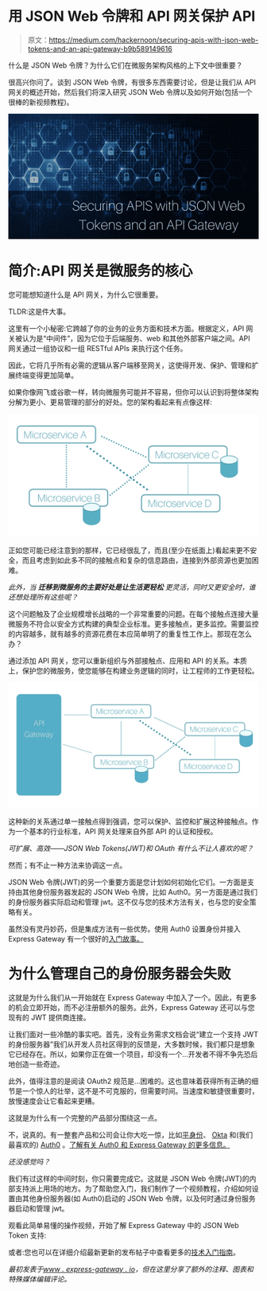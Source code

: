 # 用 JSON Web 令牌和 API 网关保护 API

> 原文：<https://medium.com/hackernoon/securing-apis-with-json-web-tokens-and-an-api-gateway-b9b589149616>

什么是 JSON Web 令牌？为什么它们在微服务架构风格的上下文中很重要？

很高兴你问了。谈到 JSON Web 令牌，有很多东西需要讨论，但是让我们从 API 网关的概述开始，然后我们将深入研究 JSON Web 令牌以及如何开始(包括一个很棒的新视频教程)。

![](img/28b631ece8356fc6da8327d620df5855.png)

# 简介:API 网关是微服务的核心

您可能想知道什么是 API 网关，为什么它很重要。

TLDR:这是件大事。

这里有一个小秘密:它跨越了你的业务的业务方面和技术方面。根据定义，API 网关被认为是“中间件”，因为它位于后端服务、web 和其他外部客户端之间。API 网关通过一组协议和一组 RESTful APIs 来执行这个任务。

因此，它将几乎所有必需的逻辑从客户端移至网关，这使得开发、保护、管理和扩展终端变得更加简单。

如果你像网飞或谷歌一样，转向微服务可能并不容易，但你可以认识到将整体架构分解为更小、更易管理的部分的好处。您的架构看起来有点像这样:

![](img/e2c1735dc298d1a961ff692bf30d7cd6.png)

正如您可能已经注意到的那样，它已经很乱了，而且(至少在纸面上)看起来更不安全，而且考虑到如此多不同的接触点和复杂的信息路由，连接到外部资源也更加困难。

*此外，当* ***迁移到微服务的主要好处是让生活更轻松*** *更灵活，同时又更安全时，谁还想处理所有这些呢？*

这个问题触及了企业规模增长战略的一个非常重要的问题。在每个接触点连接大量微服务不符合以安全方式构建的典型企业标准。更多接触点，更多监控。需要监控的内容越多，就有越多的资源花费在本应简单明了的重复性工作上。那现在怎么办？

通过添加 API 网关，您可以重新组织与外部接触点、应用和 API 的关系。本质上，保护您的微服务，使您能够在构建业务逻辑的同时，让工程师的工作更轻松。

![](img/bf663b94fec953897d73d9cc40c68232.png)

这种新的关系通过单一接触点得到强调，您可以保护、监控和扩展这种接触点。作为一个基本的行业标准，API 网关处理来自外部 API 的认证和授权。

*可扩展、高效——JSON Web Tokens(JWT)和 OAuth 有什么不让人喜欢的呢？*

然而；有不止一种方法来协调这一点。

JSON Web 令牌(JWT)的另一个重要方面是您计划如何初始化它们。一方面是支持由其他身份服务器发起的 JSON Web 令牌，比如 Auth0。另一方面是通过我们的身份服务器实际启动和管理 jwt。这不仅与您的技术方法有关，也与您的安全策略有关。

虽然没有灵丹妙药，但是集成方法有一些优势。使用 Auth0 设置身份并接入 Express Gateway 有一个很好的[入门故事。](https://auth0.com/blog/apigateway-microservices-superglue/)

# 为什么管理自己的身份服务器会失败

这就是为什么我们从一开始就在 Express Gateway 中加入了一个。因此，有更多的机会立即开始，而不必注册额外的服务。此外，Express Gateway 还可以与您现有的 JWT 提供商连接。

让我们面对一些冷酷的事实吧。首先，没有业务需求文档会说“建立一个支持 JWT 的身份服务器”我们从开发人员社区得到的反馈是，大多数时候，我们都只是想象它已经存在。所以，如果你正在做一个项目，却没有一个…开发者不得不争先恐后地创造一些奇迹。

此外，值得注意的是阅读 OAuth2 规范是…困难的。这也意味着获得所有正确的细节是一个惊人的壮举，这不是不可克服的，但需要时间。当速度和敏捷很重要时，放慢速度会让它看起来更糟。

这就是为什么有一个完整的产品部分围绕这一点。

不，说真的。有一整套产品和公司会让你大吃一惊，比如[平身份](https://www.pingidentity.com/)、 [Okta](https://www.okta.com/) 和(我们最喜欢的) [Auth0](https://auth0.com/) 。[了解有关 Auth0 和 Express Gateway 的更多信息。](https://auth0.com/blog/apigateway-microservices-superglue/)

*还没感觉吗？*

我们有过这样的中间时刻，你只需要完成它。这就是 JSON Web 令牌(JWT)的内部支持派上用场的地方。为了帮助您入门，我们制作了一个视频教程，介绍如何设置由其他身份服务器(如 Auth0)启动的 JSON Web 令牌，以及何时通过身份服务器启动和管理 jwt。

观看此简单易懂的操作视频，开始了解 Express Gateway 中的 JSON Web Token 支持:

或者:您也可以在详细介绍最新更新的发布帖子中查看更多的[技术入门指南](https://www.express-gateway.io/express-gateway-release-1-5-0-with-jwt-support/)。

*最初发表于*[*www . express-gateway . io*](https://www.express-gateway.io/getting-started-with-json-web-tokens-and-express-gateway/)*，但在这里分享了额外的注释、图表和特殊媒体编辑评论。*